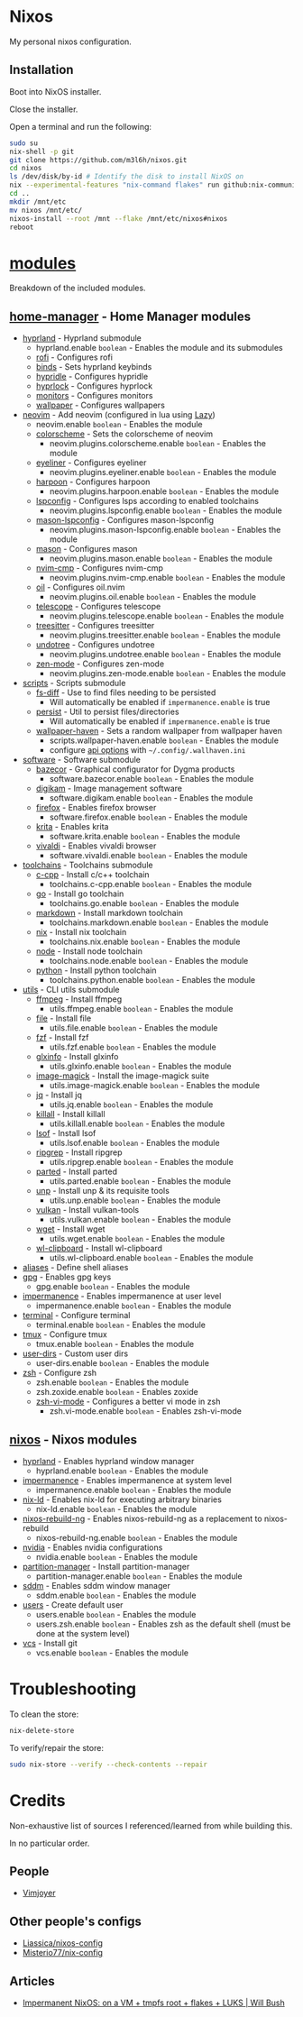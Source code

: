 # Nixos

My personal nixos configuration.

## Installation

Boot into NixOS installer.

Close the installer.

Open a terminal and run the following:

```sh
sudo su
nix-shell -p git
git clone https://github.com/m3l6h/nixos.git
cd nixos
ls /dev/disk/by-id # Identify the disk to install NixOS on
nix --experimental-features "nix-command flakes" run github:nix-community/disko -- --mode disko ./disko.nix --arg device '"/dev/disk/by-id/<disk from previous step>"'
cd ..
mkdir /mnt/etc
mv nixos /mnt/etc/
nixos-install --root /mnt --flake /mnt/etc/nixos#nixos
reboot
```

# [modules](/modules)

Breakdown of the included modules.

## [home-manager](/modules/home-manager) - Home Manager modules

- [hyprland](/modules/home-manager/hyprland) - Hyprland submodule
  - hyprland.enable `boolean` - Enables the module and its submodules
  - [rofi](/modules/home-manager/hyprland/rofi) - Configures rofi
  - [binds](/modules/home-manager/hyprland/binds.nix) - Sets hyprland keybinds
  - [hypridle](/modules/home-manager/hyprland/hypridle.nix) - Configures hypridle
  - [hyprlock](/modules/home-manager/hyprland/hyprlock.nix) - Configures hyprlock
  - [monitors](/modules/home-manager/hyprland/monitors.nix) - Configures monitors
  - [wallpaper](/modules/home-manager/hyprland/wallpaper.nix) - Configures wallpapers
- [neovim](/modules/home-manager/neovim) - Add neovim (configured in lua using [Lazy](https://github.com/folke/lazy.nvim))
    - neovim.enable `boolean` - Enables the module
  - [colorscheme](/modules/home-manager/neovim/plugins/colorscheme.nix) - Sets the colorscheme of neovim
    - neovim.plugins.colorscheme.enable `boolean` - Enables the module
  - [eyeliner](/modules/home-manager/neovim/plugins/eyeliner.nix) - Configures eyeliner
    - neovim.plugins.eyeliner.enable `boolean` - Enables the module
  - [harpoon](/modules/home-manager/neovim/plugins/harpoon.nix) - Configures harpoon
    - neovim.plugins.harpoon.enable `boolean` - Enables the module
  - [lspconfig](/modules/home-manager/neovim/plugins/lspconfig.nix) - Configures lsps according to enabled toolchains
    - neovim.plugins.lspconfig.enable `boolean` - Enables the module
  - [mason-lspconfig](/modules/home-manager/neovim/plugins/mason-lspconfig.nix) - Configures mason-lspconfig
    - neovim.plugins.mason-lspconfig.enable `boolean` - Enables the module
  - [mason](/modules/home-manager/neovim/plugins/mason.nix) - Configures mason
    - neovim.plugins.mason.enable `boolean` - Enables the module
  - [nvim-cmp](/modules/home-manager/neovim/plugins/nvim-cmp.nix) - Configures nvim-cmp
    - neovim.plugins.nvim-cmp.enable `boolean` - Enables the module
  - [oil](/modules/home-manager/neovim/plugins/oil.nix) - Configures oil.nvim
    - neovim.plugins.oil.enable `boolean` - Enables the module
  - [telescope](/modules/home-manager/neovim/plugins/telescope.nix) - Configures telescope
    - neovim.plugins.telescope.enable `boolean` - Enables the module
  - [treesitter](/modules/home-manager/neovim/plugins/treesitter.nix) - Configures treesitter
    - neovim.plugins.treesitter.enable `boolean` - Enables the module
  - [undotree](/modules/home-manager/neovim/plugins/undotree.nix) - Configures undotree
    - neovim.plugins.undotree.enable `boolean` - Enables the module
  - [zen-mode](/modules/home-manager/neovim/plugins/zen-mode.nix) - Configures zen-mode
    - neovim.plugins.zen-mode.enable `boolean` - Enables the module
- [scripts](/modules/home-manager/scripts) - Scripts submodule
  - [fs-diff](/modules/home-manager/scripts/fs-diff.nix) - Use to find files needing to be persisted
    - Will automatically be enabled if `impermanence.enable` is true
  - [persist](/modules/home-manager/scripts/persist.nix) - Util to persist files/directories
    - Will automatically be enabled if `impermanence.enable` is true
  - [wallpaper-haven](/modules/home-manager/scripts/wallpaper-haven.nix) - Sets a random wallpaper from wallpaper haven
    - scripts.wallpaper-haven.enable `boolean` - Enables the module
    - configure [api options](https://wallhaven.cc/help/api) with `~/.config/.wallhaven.ini`
- [software](/modules/home-manager/software) - Software submodule
  - [bazecor](/modules/home-manager/software/bazecor.nix) - Graphical configurator for Dygma products
    - software.bazecor.enable `boolean` - Enables the module
  - [digikam](/modules/home-manager/software/digikam) - Image management software
    - software.digikam.enable `boolean` - Enables the module
  - [firefox](/modules/home-manager/software/firefox.nix) - Enables firefox browser
    - software.firefox.enable `boolean` - Enables the module
  - [krita](/modules/home-manager/software/krita.nix) - Enables krita
    - software.krita.enable `boolean` - Enables the module
  - [vivaldi](/modules/home-manager/software/vivaldi.nix) - Enables vivaldi browser
    - software.vivaldi.enable `boolean` - Enables the module
- [toolchains](/modules/home-manager/toolchains) - Toolchains submodule
  - [c-cpp](/modules/home-manager/toolchains/c-cpp.nix) - Install c/c++ toolchain
    - toolchains.c-cpp.enable `boolean` - Enables the module
  - [go](/modules/home-manager/toolchains/go.nix) - Install go toolchain
    - toolchains.go.enable `boolean` - Enables the module
  - [markdown](/modules/home-manager/toolchains/markdown.nix) - Install markdown toolchain
    - toolchains.markdown.enable `boolean` - Enables the module
  - [nix](/modules/home-manager/toolchains/nix.nix) - Install nix toolchain
    - toolchains.nix.enable `boolean` - Enables the module
  - [node](/modules/home-manager/toolchains/node.nix) - Install node toolchain
    - toolchains.node.enable `boolean` - Enables the module
  - [python](/modules/home-manager/toolchains/python.nix) - Install python toolchain
    - toolchains.python.enable `boolean` - Enables the module
- [utils](/modules/home-manager/utils) - CLI utils submodule
  - [ffmpeg](/modules/home-manager/utils/ffmpeg.nix) - Install ffmpeg
    - utils.ffmpeg.enable `boolean` - Enables the module
  - [file](/modules/home-manager/utils/file.nix) - Install file
    - utils.file.enable `boolean` - Enables the module
  - [fzf](/modules/home-manager/utils/fzf.nix) - Install fzf
    - utils.fzf.enable `boolean` - Enables the module
  - [glxinfo](/modules/home-manager/utils/glxinfo.nix) - Install glxinfo
    - utils.glxinfo.enable `boolean` - Enables the module
  - [image-magick](/modules/home-manager/utils/image-magick.nix) - Install the image-magick suite
    - utils.image-magick.enable `boolean` - Enables the module
  - [jq](/modules/home-manager/utils/jq.nix) - Install jq
    - utils.jq.enable `boolean` - Enables the module
  - [killall](/modules/home-manager/utils/killall.nix) - Install killall
    - utils.killall.enable `boolean` - Enables the module
  - [lsof](/modules/home-manager/utils/lsof.nix) - Install lsof
    - utils.lsof.enable `boolean` - Enables the module
  - [ripgrep](/modules/home-manager/utils/ripgrep.nix) - Install ripgrep
    - utils.ripgrep.enable `boolean` - Enables the module
  - [parted](/modules/home-manager/utils/parted.nix) - Install parted
    - utils.parted.enable `boolean` - Enables the module
  - [unp](/modules/home-manager/utils/unp.nix) - Install unp & its requisite tools
    - utils.unp.enable `boolean` - Enables the module
  - [vulkan](/modules/home-manager/utils/vulkan.nix) - Install vulkan-tools
    - utils.vulkan.enable `boolean` - Enables the module
  - [wget](/modules/home-manager/utils/wget.nix) - Install wget
    - utils.wget.enable `boolean` - Enables the module
  - [wl-clipboard](/modules/home-manager/utils/wl-clipboard.nix) - Install wl-clipboard
    - utils.wl-clipboard.enable `boolean` - Enables the module
- [aliases](/modules/home-manager/aliases.nix) - Define shell aliases
- [gpg](/modules/home-manager/gpg.nix) - Enables gpg keys
  - gpg.enable `boolean` - Enables the module
- [impermanence](/modules/home-manager/impermanence.nix) - Enables impermanence at user level
  - impermanence.enable `boolean` - Enables the module
- [terminal](/modules/home-manager/terminal.nix) - Configure terminal
  - terminal.enable `boolean` - Enables the module
- [tmux](/modules/home-manager/tmux.nix) - Configure tmux
  - tmux.enable `boolean` - Enables the module
- [user-dirs](/modules/home-manager/user-dirs.nix) - Custom user dirs
  - user-dirs.enable `boolean` - Enables the module
- [zsh](/modules/home-manager/zsh/default.nix) - Configure zsh
  - zsh.enable `boolean` - Enables the module
  - zsh.zoxide.enable `boolean` - Enables zoxide
  - [zsh-vi-mode](/modules/home-manager/zsh/zsh-vi-mode.nix) - Configures a better vi mode in zsh
    - zsh.vi-mode.enable `boolean` - Enables zsh-vi-mode

## [nixos](/modules/nixos) - Nixos modules

- [hyprland](/modules/nixos/hyprland.nix) - Enables hyprland window manager
  - hyprland.enable `boolean` - Enables the module
- [impermanence](/modules/nixos/impermanence.nix) - Enables impermanence at system level
  - impermanence.enable `boolean` - Enables the module
- [nix-ld](/modules/nixos/nix-ld.nix) - Enables nix-ld for executing arbitrary binaries
  - nix-ld.enable `boolean` - Enables the module
- [nixos-rebuild-ng](/modules/nixos/nixos-rebuild-ng.nix) - Enables nixos-rebuild-ng as a replacement to nixos-rebuild
  - nixos-rebuild-ng.enable `boolean` - Enables the module
- [nvidia](/modules/nixos/nvidia.nix) - Enables nvidia configurations
  - nvidia.enable `boolean` - Enables the module
- [partition-manager](/modules/nixos/partition-manager.nix) - Install partition-manager
  - partition-manager.enable `boolean` - Enables the module
- [sddm](/modules/nixos/sddm.nix) - Enables sddm window manager
  - sddm.enable `boolean` - Enables the module
- [users](/modules/nixos/users.nix) - Create default user
  - users.enable `boolean` - Enables the module
  - users.zsh.enable `boolean` - Enables zsh as the default shell (must be done at the system level)
- [vcs](/modules/nixos/vcs.nix) - Install git
  - vcs.enable `boolean` - Enables the module

# Troubleshooting

To clean the store:

```sh
nix-delete-store
```

To verify/repair the store:

```sh
sudo nix-store --verify --check-contents --repair
```

# Credits

Non-exhaustive list of sources I referenced/learned from while building this.

In no particular order.

## People

- [Vimjoyer](https://www.youtube.com/@vimjoyer)

## Other people's configs

- [Liassica/nixos-config](https://codeberg.org/Liassica/nixos-config)
- [Misterio77/nix-config](https://github.com/Misterio77/nix-config)

## Articles

- [Impermanent NixOS: on a VM + tmpfs root + flakes + LUKS | Will Bush](https://willbush.dev/blog/impermanent-nixos/)

